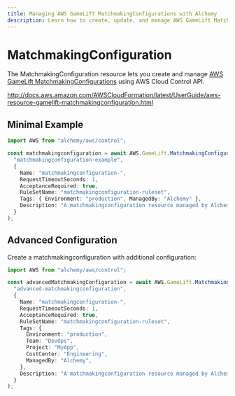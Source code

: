 ```yaml
---
title: Managing AWS GameLift MatchmakingConfigurations with Alchemy
description: Learn how to create, update, and manage AWS GameLift MatchmakingConfigurations using Alchemy Cloud Control.
---
```


# MatchmakingConfiguration

The MatchmakingConfiguration resource lets you create and manage [AWS GameLift MatchmakingConfigurations](https://docs.aws.amazon.com/gamelift/latest/userguide/) using AWS Cloud Control API.

http://docs.aws.amazon.com/AWSCloudFormation/latest/UserGuide/aws-resource-gamelift-matchmakingconfiguration.html

## Minimal Example

```ts
import AWS from "alchemy/aws/control";

const matchmakingconfiguration = await AWS.GameLift.MatchmakingConfiguration(
  "matchmakingconfiguration-example",
  {
    Name: "matchmakingconfiguration-",
    RequestTimeoutSeconds: 1,
    AcceptanceRequired: true,
    RuleSetName: "matchmakingconfiguration-ruleset",
    Tags: { Environment: "production", ManagedBy: "Alchemy" },
    Description: "A matchmakingconfiguration resource managed by Alchemy",
  }
);
```

## Advanced Configuration

Create a matchmakingconfiguration with additional configuration:

```ts
import AWS from "alchemy/aws/control";

const advancedMatchmakingConfiguration = await AWS.GameLift.MatchmakingConfiguration(
  "advanced-matchmakingconfiguration",
  {
    Name: "matchmakingconfiguration-",
    RequestTimeoutSeconds: 1,
    AcceptanceRequired: true,
    RuleSetName: "matchmakingconfiguration-ruleset",
    Tags: {
      Environment: "production",
      Team: "DevOps",
      Project: "MyApp",
      CostCenter: "Engineering",
      ManagedBy: "Alchemy",
    },
    Description: "A matchmakingconfiguration resource managed by Alchemy",
  }
);
```


